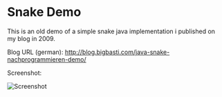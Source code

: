 Snake Demo
==========
This is an old demo of a simple snake java implementation i published on my blog in 2009.

Blog URL (german): http://blog.bigbasti.com/java-snake-nachprogrammieren-demo/

Screenshot:

![Screenshot](http://blog.bigbasti.com/uploads/sneaky1.jpg)
